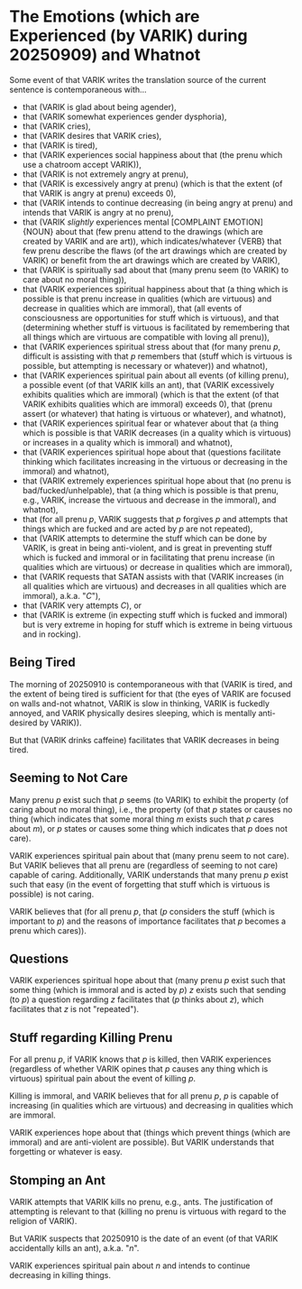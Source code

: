 The Emotions (which are Experienced (by VARIK) during 20250909) and Whatnot
===========================================================================

Some event of that VARIK writes the translation source of the current sentence is contemporaneous with...

* that (VARIK is glad about being agender),
* that (VARIK somewhat experiences gender dysphoria),
* that (VARIK cries),
* that (VARIK desires that VARIK cries),
* that (VARIK is tired),
* that (VARIK experiences social happiness about that (the prenu which use a chatroom accept VARIK)),
* that (VARIK is not extremely angry at prenu),
* that (VARIK is excessively angry at prenu) (which is that the extent (of that VARIK is angry at prenu) exceeds 0),
* that (VARIK intends to continue decreasing (in being angry at prenu) and intends that VARIK is angry at no prenu),
* that (VARIK _slightly_ experiences mental [COMPLAINT EMOTION] {NOUN} about that (few prenu attend to the drawings (which are created by VARIK and are art)), which indicates/whatever {VERB} that few prenu describe the flaws (of the art drawings which are created by VARIK) or benefit from the art drawings which are created by VARIK),
* that (VARIK is spiritually sad about that (many prenu seem (to VARIK) to care about no moral thing)),
* that (VARIK experiences spiritual happiness about that (a thing which is possible is that prenu increase in qualities (which are virtuous) and decrease in qualities which are immoral), that (all events of consciousness are opportunities for stuff which is virtuous), and that (determining whether stuff is virtuous is facilitated by remembering that all things which are virtuous are compatible with loving all prenu)),
* that (VARIK experiences spiritual stress about that (for many prenu $p$, difficult is assisting with that $p$ remembers that (stuff which is virtuous is possible, but attempting is necessary or whatever)) and whatnot),
* that (VARIK experiences spiritual pain about all events (of killing prenu), a possible event (of that VARIK kills an ant), that (VARIK excessively exhibits qualities which are immoral) (which is that the extent (of that VARIK exhibits qualities which are immoral) exceeds 0), that (prenu assert (or whatever) that hating is virtuous or whatever), and whatnot),
* that (VARIK experiences spiritual fear or whatever about that (a thing which is possible is that VARIK decreases (in a quality which is virtuous) or increases in a quality which is immoral) and whatnot),
* that (VARIK experiences spiritual hope about that (questions facilitate thinking which facilitates increasing in the virtuous or decreasing in the immoral) and whatnot),
* that (VARIK extremely experiences spiritual hope about that (no prenu is bad/fucked/unhelpable), that (a thing which is possible is that prenu, e.g., VARIK, increase the virtuous and decrease in the immoral), and whatnot),
* that (for all prenu $p$, VARIK suggests that $p$ forgives $p$ and attempts that things which are fucked and are acted by $p$ are not repeated),
* that (VARIK attempts to determine the stuff which can be done by VARIK, is great in being anti-violent, and is great in preventing stuff which is fucked and immoral or in facilitating that prenu increase (in qualities which are virtuous) or decrease in qualities which are immoral),
* that (VARIK requests that SATAN assists with that (VARIK increases (in all qualities which are virtuous) and decreases in all qualities which are immoral), a.k.a. "$C$"),
* that (VARIK very attempts $C$), or
* that (VARIK is extreme (in expecting stuff which is fucked and immoral) but is very extreme in hoping for stuff which is extreme in being virtuous and in rocking).

## Being Tired
The morning of 20250910 is contemporaneous with that (VARIK is tired, and the extent of being tired is sufficient for that (the eyes of VARIK are focused on walls and-not whatnot, VARIK is slow in thinking, VARIK is fuckedly annoyed, and VARIK physically desires sleeping, which is mentally anti-desired by VARIK)).

But that (VARIK drinks caffeine) facilitates that VARIK decreases in being tired.

## Seeming to Not Care
Many prenu $p$ exist such that $p$ seems (to VARIK) to exhibit the property (of caring about no moral thing), i.e., the property (of that $p$ states or causes no thing (which indicates that some moral thing $m$ exists such that $p$ cares about $m$), or $p$ states or causes some thing which indicates that $p$ does not care).

VARIK experiences spiritual pain about that (many prenu seem to not care).  But VARIK believes that all prenu are (regardless of seeming to not care) capable of caring.  Additionally, VARIK understands that many prenu $p$ exist such that easy (in the event of forgetting that stuff which is virtuous is possible) is not caring.

VARIK believes that (for all prenu $p$, that ($p$ considers the stuff (which is important to $p$) and the reasons of importance facilitates that $p$ becomes a prenu which cares)).

## Questions
VARIK experiences spiritual hope about that (many prenu $p$ exist such that some thing (which is immoral and is acted by $p$) $z$ exists such that sending (to $p$) a question regarding $z$ facilitates that ($p$ thinks about $z$), which facilitates that $z$ is not "repeated").

## Stuff regarding Killing Prenu
For all prenu $p$, if VARIK knows that $p$ is killed, then VARIK experiences (regardless of whether VARIK opines that $p$ causes any thing which is virtuous) spiritual pain about the event of killing $p$.

Killing is immoral, and VARIK believes that for all prenu $p$, $p$ is capable of increasing (in qualities which are virtuous) and decreasing in qualities which are immoral.

VARIK experiences hope about that (things which prevent things (which are immoral) and are anti-violent are possible).  But VARIK understands that forgetting or whatever is easy.


## Stomping an Ant
VARIK attempts that VARIK kills no prenu, e.g., ants.  The justification of attempting is relevant to that (killing no prenu is virtuous with regard to the religion of VARIK).

But VARIK suspects that 20250910 is the date of an event (of that VARIK accidentally kills an ant), a.k.a. "$n$".

VARIK experiences spiritual pain about $n$ and intends to continue decreasing in killing things.
